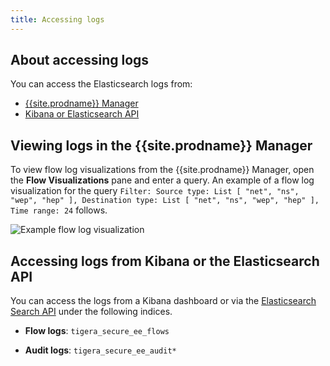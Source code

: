 ```yaml
---
title: Accessing logs
---
```


## About accessing logs

You can access the Elasticsearch logs from:
- [{{site.prodname}} Manager](#view-in-mgr)
- [Kibana or Elasticsearch API](#accessing-logs-from-kibana-or-the-elasticsearch-api)

## <a name="view-in-mgr"></a>Viewing logs in the {{site.prodname}} Manager

To view flow log visualizations from the {{site.prodname}} Manager, open the **Flow Visualizations** pane
and enter a query. An example of a flow log visualization for the query
`Filter: Source type: List [ "net", "ns", "wep", "hep" ], Destination type: List [ "net", "ns", "wep", "hep" ], Time range: 24` follows.

![Example flow log visualization]({{site.baseurl}}/images/flow-log-visualization.png)

## Accessing logs from Kibana or the Elasticsearch API

You can access the logs from a Kibana dashboard or via the
[Elasticsearch Search API](https://www.elastic.co/guide/en/elasticsearch/reference/current/search.html)
under the following indices.

- **Flow logs**: `tigera_secure_ee_flows`

- **Audit logs**: `tigera_secure_ee_audit*`
